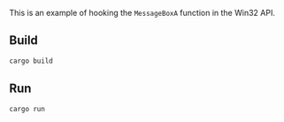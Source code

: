 This is an example of hooking the `MessageBoxA` function in the Win32 API.

## Build

```rust
cargo build
```

## Run

```rust
cargo run
```


